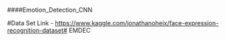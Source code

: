 ####Emotion_Detection_CNN

#Data Set Link - https://www.kaggle.com/jonathanoheix/face-expression-recognition-dataset# EMDEC
